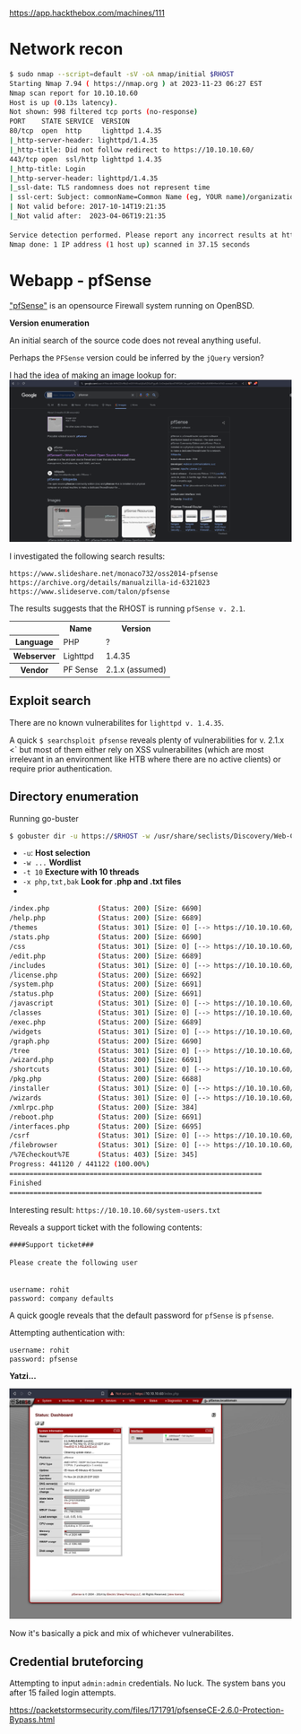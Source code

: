https://app.hackthebox.com/machines/111

# Network recon

```sh
$ sudo nmap --script=default -sV -oA nmap/initial $RHOST
Starting Nmap 7.94 ( https://nmap.org ) at 2023-11-23 06:27 EST
Nmap scan report for 10.10.10.60
Host is up (0.13s latency).
Not shown: 998 filtered tcp ports (no-response)
PORT    STATE SERVICE  VERSION
80/tcp  open  http     lighttpd 1.4.35
|_http-server-header: lighttpd/1.4.35
|_http-title: Did not follow redirect to https://10.10.10.60/
443/tcp open  ssl/http lighttpd 1.4.35
|_http-title: Login
|_http-server-header: lighttpd/1.4.35
|_ssl-date: TLS randomness does not represent time
| ssl-cert: Subject: commonName=Common Name (eg, YOUR name)/organizationName=CompanyName/stateOrProvinceName=Somewhere/countryName=US
| Not valid before: 2017-10-14T19:21:35
|_Not valid after:  2023-04-06T19:21:35

Service detection performed. Please report any incorrect results at https://nmap.org/submit/ .
Nmap done: 1 IP address (1 host up) scanned in 37.15 seconds

```

# Webapp - pfSense

["pfSense"](https://www.pfsense.org/) is an opensource Firewall system running on OpenBSD.

**Version enumeration**

An initial search of the source code does not reveal anything useful.

Perhaps the `PFSense` version could be inferred by the `jQuery` version?

I had the idea of making an image lookup for:
![`https://10.10.10.60/themes/pfsense_ng/images/misc/logon.png`](appendix/login_image_lookup.png)


I investigated the following search results:
```
https://www.slideshare.net/monaco732/oss2014-pfsense
https://archive.org/details/manualzilla-id-6321023
https://www.slideserve.com/talon/pfsense
```
The results suggests that the RHOST is running `pfSense v. 2.1`.


<table>
  <tr>
    <th></th>
    <th>Name</th>
    <th>Version</th>
  </tr>
  
  <tr>
    <th>Language</th>
    <td>PHP</td>
    <td>?</td>
  </tr>
  
  <tr>
    <th>Webserver</th>
    <td>Lighttpd</td>
    <td>1.4.35</td>
  </tr>

  <tr>
    <th>Vendor</th>
    <td>PF Sense</td>
    <td>2.1.x (assumed)</td>
  </tr>
</table>


## Exploit search
There are no known vulnerabilites for `lighttpd v. 1.4.35`.

A quick `$ searchsploit pfsense` reveals plenty of vulnerabilities for v. 2.1.x <` but most of them either rely on XSS vulnerabilites (which are most irrelevant in an environment like HTB where there are no active clients) or require prior authentication.


## Directory enumeration
Running go-buster


```sh
$ gobuster dir -u https://$RHOST -w /usr/share/seclists/Discovery/Web-Content/directory-list-2.3-medium.txt -t 10 -x php,txt,bak
```

* `-u`: **Host selection**
* `-w ...` **Wordlist**
* `-t 10` **Execture with 10 threads**
* `-x php,txt,bak` **Look for .php and .txt files**
* 


```sh
/index.php            (Status: 200) [Size: 6690]
/help.php             (Status: 200) [Size: 6689]
/themes               (Status: 301) [Size: 0] [--> https://10.10.10.60/themes/]
/stats.php            (Status: 200) [Size: 6690]
/css                  (Status: 301) [Size: 0] [--> https://10.10.10.60/css/]
/edit.php             (Status: 200) [Size: 6689]
/includes             (Status: 301) [Size: 0] [--> https://10.10.10.60/includes/]
/license.php          (Status: 200) [Size: 6692]
/system.php           (Status: 200) [Size: 6691]
/status.php           (Status: 200) [Size: 6691]
/javascript           (Status: 301) [Size: 0] [--> https://10.10.10.60/javascript/]
/classes              (Status: 301) [Size: 0] [--> https://10.10.10.60/classes/]
/exec.php             (Status: 200) [Size: 6689]
/widgets              (Status: 301) [Size: 0] [--> https://10.10.10.60/widgets/]
/graph.php            (Status: 200) [Size: 6690]
/tree                 (Status: 301) [Size: 0] [--> https://10.10.10.60/tree/]
/wizard.php           (Status: 200) [Size: 6691]
/shortcuts            (Status: 301) [Size: 0] [--> https://10.10.10.60/shortcuts/]
/pkg.php              (Status: 200) [Size: 6688]
/installer            (Status: 301) [Size: 0] [--> https://10.10.10.60/installer/]
/wizards              (Status: 301) [Size: 0] [--> https://10.10.10.60/wizards/]
/xmlrpc.php           (Status: 200) [Size: 384]
/reboot.php           (Status: 200) [Size: 6691]
/interfaces.php       (Status: 200) [Size: 6695]
/csrf                 (Status: 301) [Size: 0] [--> https://10.10.10.60/csrf/]
/filebrowser          (Status: 301) [Size: 0] [--> https://10.10.10.60/filebrowser/]
/%7Echeckout%7E       (Status: 403) [Size: 345]
Progress: 441120 / 441122 (100.00%)
===============================================================
Finished
===============================================================

```



Interesting result: `https://10.10.10.60/system-users.txt`


Reveals a support ticket with the following contents:
```
####Support ticket###

Please create the following user


username: rohit
password: company defaults
```

A quick google reveals that the default password for `pfSense` is `pfsense`.

Attempting authentication with:
```
username: rohit
password: pfsense
```

**Yatzi...**

![The dashboard confirms my assumption that v. 2.1.3-RELEASE is being run](appendix/pfsense_dashboard.png)

Now it's basically a pick and mix of whichever vulnerabilites.



## Credential bruteforcing

Attempting to input `admin:admin` credentials. 
No luck.
The system bans you after 15 failed login attempts.

https://packetstormsecurity.com/files/171791/pfsenseCE-2.6.0-Protection-Bypass.html
